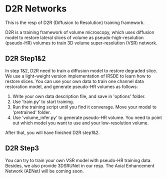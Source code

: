# D2R Networks

This is the resp of D2R (Diffusion to Resolution) training framework.

D2R is a training framework of volume microscopy, which uses diffusion model to restore lateral slices of volume as pseudo-high-resolution (pseudo-HR) volumes to train 3D volume super-resolution (VSR) network.

## D2R Step1&2

In step 1&2, D2R need to train a diffusion model to restore degraded slice. We use a light-weight version implementation of IRSDE to learn how to restore slices. You can use your own data to train one channel data restoration model, and generate pseudo-HR volumes as follows:

1. Write your own data description file, and save in 'options' folder.
2. Use 'train.py' to start training.
3. Run the training script until you find it converage. Move your model to 'pretrained' folder.
4. Use 'volume_infer.py' to generate pseudo-HR volume. You need to point out which model you want to use and your low-resolution volume.

After that, you will have finished D2R step1&2.

## D2R Step3

You can try to train your own VSR model with pseudo-HR training data. Besides, we also provide 3DSRUNet in our resp. The Axial Enhancement Network (AENet) will be coming soon.
